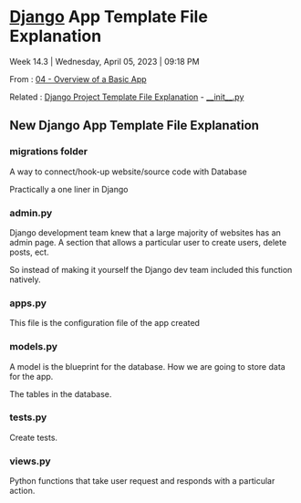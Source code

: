 # [Django](../../4-hub-notes-🚉/Django.md) App Template File Explanation

Week 14.3 | Wednesday, April 05, 2023 | 09:18 PM

From : [04 - Overview of a Basic App](04%20-%20Overview%20of%20a%20Basic%20App.md)

Related : [Django Project Template File Explanation](Django%20Project%20Template%20File%20Explanation.md) - [\_\_init\_\_.py](__init__.py.md)

## New Django App Template File Explanation

### migrations folder

A way to connect/hook-up website/source code with Database

Practically a one liner in Django

### admin.py

Django development team knew that a large majority of websites has an admin page.
A section that allows a particular user to create users, delete posts, ect.

So instead of making it yourself the Django dev team included this function natively.

### apps.py

This file is the configuration file of the app created

### models.py

A model is the blueprint for the database.
How we are going to store data for the app.

The tables in the database.

### tests.py

Create tests.

### views.py

Python functions that take user request and responds with a particular action.
